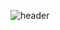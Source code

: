 ![header](https://capsule-render.vercel.app/api?type=waving&color=gradient&height=120&animation=fadeIn&section=footer&text=hi&fontAlign=70)
